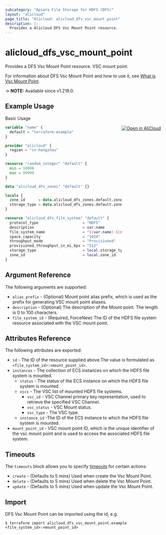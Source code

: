 ```yaml
---
subcategory: "Apsara File Storage for HDFS (DFS)"
layout: "alicloud"
page_title: "Alicloud: alicloud_dfs_vsc_mount_point"
description: |-
  Provides a Alicloud DFS Vsc Mount Point resource.
---
```


# alicloud_dfs_vsc_mount_point

Provides a DFS Vsc Mount Point resource. VSC mount point.

For information about DFS Vsc Mount Point and how to use it, see [What is Vsc Mount Point](https://www.alibabacloud.com/help/en/aibaba-cloud-storage-services/latest/apsara-file-storage-for-hdfs).

-> **NOTE:** Available since v1.218.0.

## Example Usage
<div class="oics-button" style="float: right;margin: 0 0 -40px 0;">
  <a href="https://api.aliyun.com/api-tools/terraform?resource=alicloud_dfs_vsc_mount_point&exampleId=a6fe3dd0-fe81-ae03-e505-b5e16116755d45cb9ec9&activeTab=example&spm=docs.r.dfs_vsc_mount_point.0.a6fe3dd0fe" target="_blank">
    <img alt="Open in AliCloud" src="https://img.alicdn.com/imgextra/i1/O1CN01hjjqXv1uYUlY56FyX_!!6000000006049-55-tps-254-36.svg" style="max-height: 44px; margin: 32px auto; max-width: 100%;">
  </a>
</div>

Basic Usage

```terraform
variable "name" {
  default = "terraform-example"
}

provider "alicloud" {
  region = "cn-hangzhou"
}

resource "random_integer" "default" {
  min = 10000
  max = 99999
}

data "alicloud_dfs_zones" "default" {}

locals {
  zone_id      = data.alicloud_dfs_zones.default.zones.0.zone_id
  storage_type = data.alicloud_dfs_zones.default.zones.0.options.0.storage_type
}

resource "alicloud_dfs_file_system" "default" {
  protocol_type                    = "HDFS"
  description                      = var.name
  file_system_name                 = "${var.name}-${random_integer.default.result}"
  space_capacity                   = "1024"
  throughput_mode                  = "Provisioned"
  provisioned_throughput_in_mi_bps = "512"
  storage_type                     = local.storage_type
  zone_id                          = local.zone_id
}
```

## Argument Reference

The following arguments are supported:
* `alias_prefix` - (Optional) Mount point alias prefix, which is used as the prefix for generating VSC mount point aliases.
* `description` - (Optional) The description of the Mount point.  The length is 0 to 100 characters.
* `file_system_id` - (Required, ForceNew) The ID of the HDFS file system resource associated with the VSC mount point.

## Attributes Reference

The following attributes are exported:
* `id` - The ID of the resource supplied above.The value is formulated as `<file_system_id>:<mount_point_id>`.
* `instances` - The collection of ECS instances on which the HDFS file system is mounted.
  * `status` - The status of the ECS instance on which the HDFS file system is mounted.
  * `vscs` - The VSC list of mounted HDFS file systems.
    * `vsc_id` - VSC Channel primary key representation, used to retrieve the specified VSC Channel.
    * `vsc_status` - VSC Mount status.
    * `vsc_type` - The VSC type.
  * `instance_id` -The ID of the ECS instance to which the HDFS file system is mounted.
* `mount_point_id` - VSC mount point ID, which is the unique identifier of the vsc mount point and is used to access the associated HDFS file system.

## Timeouts

The `timeouts` block allows you to specify [timeouts](https://www.terraform.io/docs/configuration-0-11/resources.html#timeouts) for certain actions:
* `create` - (Defaults to 5 mins) Used when create the Vsc Mount Point.
* `delete` - (Defaults to 5 mins) Used when delete the Vsc Mount Point.
* `update` - (Defaults to 5 mins) Used when update the Vsc Mount Point.

## Import

DFS Vsc Mount Point can be imported using the id, e.g.

```shell
$ terraform import alicloud_dfs_vsc_mount_point.example <file_system_id>:<mount_point_id>
```